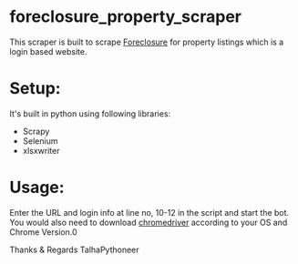 # foreclosure_property_scraper
This scraper is built to scrape [Foreclosure](https://www.foreclosure.com) for property listings which is a login based website.

# Setup:
It's built in python using following libraries:
- Scrapy
- Selenium
- xlsxwriter

# Usage:
Enter the URL and login info at line no, 10-12 in the script and start the bot.
You would also need to download [chromedriver](https://chromedriver.chromium.org/downloads) according to your OS and Chrome Version.0


Thanks & Regards
TalhaPythoneer
